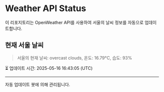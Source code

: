 
# Weather API Status

이 리포지토리는 OpenWeather API를 사용하여 서울의 날씨 정보를 자동으로 업데이트합니다.

## 현재 서울 날씨
> 서울의 현재 날씨: overcast clouds, 온도: 16.79°C, 습도: 93%

⏳ 업데이트 시간: 2025-05-16 16:43:05 (UTC)

---
자동 업데이트 봇에 의해 관리됩니다.
